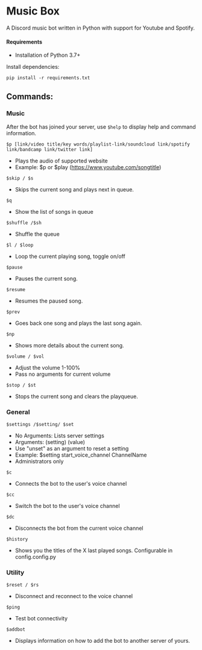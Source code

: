 # Music Box
A Discord music bot written in Python with support for Youtube and Spotify.

#### Requirements

* Installation of Python 3.7+

Install dependencies:
```
pip install -r requirements.txt 
```


## Commands:

### Music

After the bot has joined your server, use ```$help``` to display help and command information.


```
$p [link/video title/key words/playlist-link/soundcloud link/spotify link/bandcamp link/twitter link]
```

* Plays the audio of supported website
* Example: $p or $play (https://www.youtube.com/songtitle)

```
$skip / $s
```

* Skips the current song and plays next in queue.

```
$q
```

* Show the list of songs in queue

```
$shuffle /$sh
```

* Shuffle the queue

```
$l / $loop
```

* Loop the current playing song, toggle on/off

```
$pause
```

* Pauses the current song.

```
$resume
```

* Resumes the paused song.

```
$prev
```

* Goes back one song and plays the last song again.

```
$np
```

* Shows more details about the current song.

```
$volume / $vol
```

* Adjust the volume 1-100%
* Pass no arguments for current volume

```
$stop / $st
```
* Stops the current song and clears the playqueue.


### General

```
$settings /$setting/ $set
```
* No Arguments: Lists server settings
* Arguments: (setting) (value)
* Use "unset" as an argument to reset a setting
* Example: $setting start_voice_channel ChannelName
* Administrators only

```
$c
```

* Connects the bot to the user's voice channel

```
$cc
```

* Switch the bot to the user's voice channel

```
$dc
```

* Disconnects the bot from the current voice channel

```
$history
```
* Shows you the titles of the X last played songs. Configurable in config.config.py


### Utility

```
$reset / $rs
```

* Disconnect and reconnect to the voice channel

```
$ping
```

* Test bot connectivity

```
$addbot
```

* Displays information on how to add the bot to another server of yours.

